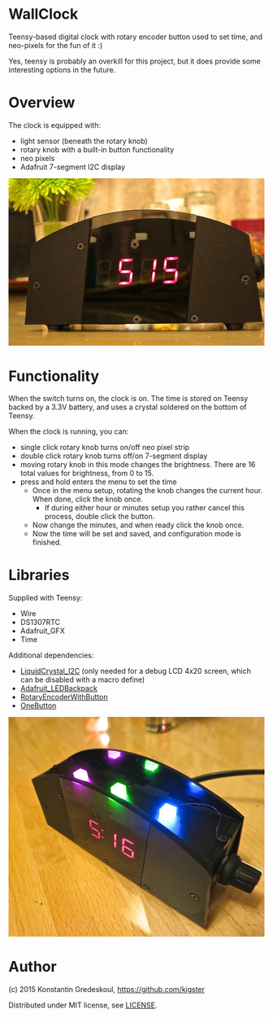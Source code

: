 WallClock
=========

Teensy-based digital clock with rotary encoder button used to set time, and neo-pixels for the fun of it :)

Yes, teensy is probably an overkill for this project, but it does provide some interesting options in the future.

Overview
=============

The clock is equipped with:

* light sensor (beneath the rotary knob)
* rotary knob with a built-in button functionality
* neo pixels
* Adafruit 7-segment I2C display

![Clock Front View](images/clock_front.jpg)

Functionality
=============

When the switch turns on, the clock is on.  The time is stored on Teensy backed by a 3.3V battery, and uses a crystal soldered on the bottom of Teensy.

When the clock is running, you can:
* single click rotary knob turns on/off neo pixel strip
* double click rotary knob turns off/on 7-segment display
* moving rotary knob in this mode changes the brightness. There are 16 total values for brightness, from 0 to 15.
* press and hold enters the menu to set the time
  * Once in the menu setup, rotating the knob changes the current hour.  When done, click the knob once.
	  * If during either hour or minutes setup you rather cancel this process, double click the button.
  * Now change the minutes, and when ready click the knob once.
  * Now the time will be set and saved, and configuration mode is finished.
    
Libraries
=========
Supplied with Teensy:
* Wire
* DS1307RTC
* Adafruit_GFX
* Time

Additional dependencies:
* [LiquidCrystal_I2C](https://github.com/fdebrabander/Arduino-LiquidCrystal-I2C-library) (only needed for a debug LCD 4x20 screen, which can be disabled with a macro define)
* [Adafruit_LEDBackpack](https://github.com/adafruit/Adafruit-LED-Backpack-Library)
* [RotaryEncoderWithButton](https://github.com/kigster/kiguino/tree/master/arduino/libraries/RotaryEncoderWithButton)
* [OneButton](https://github.com/mathertel/OneButton)

![Clock Top View](images/clock_top.jpg)


Author
======

(c) 2015 Konstantin Gredeskoul, https://github.com/kigster

Distributed under MIT license, see [LICENSE](LICENSE).
